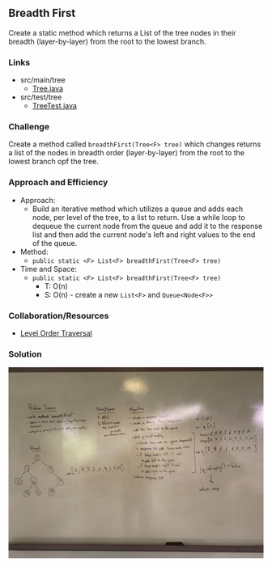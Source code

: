 ## Breadth First
Create a static method which returns a List of the tree nodes in their breadth (layer-by-layer) from the root to the lowest branch.

### Links
* src/main/tree
  * [Tree.java](../code401challenges/src/main/java/tree/Tree.java)
* src/test/tree
  * [TreeTest.java](../code401challenges/src/main/java/tree/TreeTest.java)

### Challenge
Create a  method called `breadthFirst(Tree<F> tree)` which changes returns a list of the nodes in breadth order (layer-by-layer) from the root to the lowest branch opf the tree.

### Approach and Efficiency
* Approach:
  * Build an iterative method which utilizes a queue and adds each node, per level of the tree, to a list to return. Use a while loop to dequeue the current node from the queue and add it to the response list and then add the current node's left and right values to the end of the queue.
* Method:
  * `public static <F> List<F> breadthFirst(Tree<F> tree)`
* Time and Space:
  * `public static <F> List<F> breadthFirst(Tree<F> tree)`
    * T: O(n)
    * S: O(n) - create a new `List<F>` and `Queue<Node<F>>`

### Collaboration/Resources
* [Level Order Traversal](https://www.geeksforgeeks.org/level-order-tree-traversal/)

### Solution
![breadth first](../assets/breadth-first.jpg)